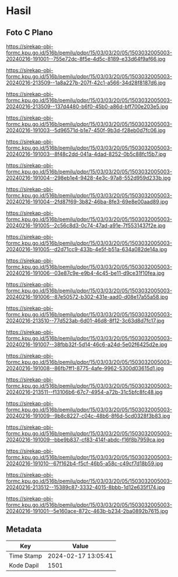 # Hasil

## Foto C Plano

https://sirekap-obj-formc.kpu.go.id/516b/pemilu/pdpr/15/03/03/20/05/1503032005003-20240216-191001--755e72dc-8f5e-4d5c-8189-e33d64f9af66.jpg

https://sirekap-obj-formc.kpu.go.id/516b/pemilu/pdpr/15/03/03/20/05/1503032005003-20240216-213509--1a8a227b-207f-42c1-a566-34d28f8187d6.jpg

https://sirekap-obj-formc.kpu.go.id/516b/pemilu/pdpr/15/03/03/20/05/1503032005003-20240216-213509--137d4480-b6f0-45b0-a86d-bff700e203e5.jpg

https://sirekap-obj-formc.kpu.go.id/516b/pemilu/pdpr/15/03/03/20/05/1503032005003-20240216-191003--5d96571d-b1e7-450f-9b3d-f28eb0d7fc06.jpg

https://sirekap-obj-formc.kpu.go.id/516b/pemilu/pdpr/15/03/03/20/05/1503032005003-20240216-191003--8f48c2dd-041a-4dad-8252-0b5c88fc15b7.jpg

https://sirekap-obj-formc.kpu.go.id/516b/pemilu/pdpr/15/03/03/20/05/1503032005003-20240216-191004--298eb1e4-9428-4e3c-97a8-552d959d233b.jpg

https://sirekap-obj-formc.kpu.go.id/516b/pemilu/pdpr/15/03/03/20/05/1503032005003-20240216-191004--2fd87f69-3b82-46ba-8fe3-69e8e00aad89.jpg

https://sirekap-obj-formc.kpu.go.id/516b/pemilu/pdpr/15/03/03/20/05/1503032005003-20240216-191005--2c56c8d3-0c74-47ad-a91e-7f5531437f2e.jpg

https://sirekap-obj-formc.kpu.go.id/516b/pemilu/pdpr/15/03/03/20/05/1503032005003-20240216-191005--d2d71cc9-433b-4e5f-b51a-634a082de14a.jpg

https://sirekap-obj-formc.kpu.go.id/516b/pemilu/pdpr/15/03/03/20/05/1503032005003-20240216-191006--03e87c9e-e9b4-4c45-be11-d9ce31f10fea.jpg

https://sirekap-obj-formc.kpu.go.id/516b/pemilu/pdpr/15/03/03/20/05/1503032005003-20240216-191006--87e50572-b302-431e-aad0-d08e17a55a58.jpg

https://sirekap-obj-formc.kpu.go.id/516b/pemilu/pdpr/15/03/03/20/05/1503032005003-20240216-213510--77d523ab-6d01-46d8-8f12-3c63d8d7fc17.jpg

https://sirekap-obj-formc.kpu.go.id/516b/pemilu/pdpr/15/03/03/20/05/1503032005003-20240216-191007--38fbb32f-5d14-46c6-a24d-5e02f6425d2e.jpg

https://sirekap-obj-formc.kpu.go.id/516b/pemilu/pdpr/15/03/03/20/05/1503032005003-20240216-191008--86fb7ff1-8775-4afe-9962-5300d03615d1.jpg

https://sirekap-obj-formc.kpu.go.id/516b/pemilu/pdpr/15/03/03/20/05/1503032005003-20240216-213511--f13106b6-67c7-4954-a72b-31c5bfc8fc48.jpg

https://sirekap-obj-formc.kpu.go.id/516b/pemilu/pdpr/15/03/03/20/05/1503032005003-20240216-191009--9b8c8227-c04c-48b6-8f6d-5cd0328f3b83.jpg

https://sirekap-obj-formc.kpu.go.id/516b/pemilu/pdpr/15/03/03/20/05/1503032005003-20240216-191009--bbe9b837-cf83-414f-abdc-f16f8b7959ca.jpg

https://sirekap-obj-formc.kpu.go.id/516b/pemilu/pdpr/15/03/03/20/05/1503032005003-20240216-191010--67f162b4-f5cf-46b5-a58c-c49cf7d18b59.jpg

https://sirekap-obj-formc.kpu.go.id/516b/pemilu/pdpr/15/03/03/20/05/1503032005003-20240216-213512--15389c87-3332-4015-8bbb-1d12e635f174.jpg

https://sirekap-obj-formc.kpu.go.id/516b/pemilu/pdpr/15/03/03/20/05/1503032005003-20240216-191001--5e160ace-872c-463b-b234-2ba0892b7615.jpg


## Metadata

| Key        | Value               |
| ---------- | ------------------- |
| Time Stamp | 2024-02-17 13:05:41 |
| Kode Dapil | 1501                |



